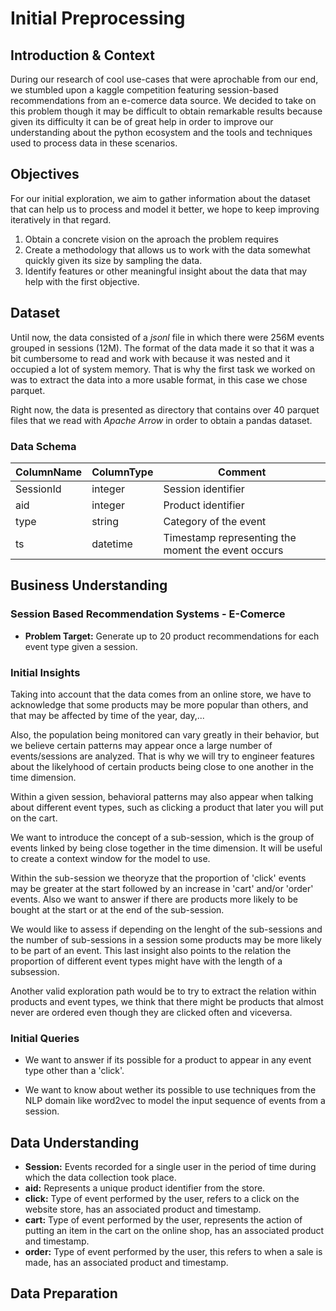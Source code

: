 # Initial Preprocessing

## Introduction & Context
During our research of cool use-cases that were aprochable from our end, we stumbled upon a kaggle competition featuring session-based recommendations from an e-comerce data source. We decided to take on this problem though it may be difficult to obtain remarkable results because given its difficulty it can be of great help in order to improve our understanding about the python ecosystem and the tools and techniques used to process data in these scenarios.

## Objectives
For our initial exploration, we aim to gather information about the dataset that can help us to process and model it better, we hope to keep improving iteratively in that regard.
1. Obtain a concrete vision on the aproach the problem requires
2. Create a methodology that allows us to work with the data somewhat quickly given its size by sampling the data.
3. Identify features or other meaningful insight about the data that may help with the first objective.

## Dataset 
Until now, the data consisted of a *jsonl* file in which there were 256M events grouped in sessions (12M). The format of the data made it so that it was a bit cumbersome to read and work with because it was nested and it occupied a lot of system memory. That is why the first task we worked on was to extract the data into a more usable format, in this case we chose parquet.

Right now, the data is presented as directory that contains over 40 parquet files that we read with *Apache Arrow* in order to obtain a pandas dataset.

### Data Schema
| ColumnName | ColumnType | Comment |
|------------|------------|---------|
| SessionId  | integer    | Session identifier |
| aid        | integer    | Product identifier |
| type       | string     | Category of the event |
| ts         | datetime   | Timestamp representing the moment the event occurs|

## Business Understanding
### Session Based Recommendation Systems - E-Comerce
- **Problem Target:** Generate up to 20 product recommendations for each event type given a session.

### Initial Insights
Taking into account that the data comes from an online store, we have to acknowledge that some products may be more popular than others, and that may be affected by time of the year, day,...

Also, the population being monitored can vary greatly in their behavior, but we believe certain patterns may appear once a large number of events/sessions are analyzed. That is why we will try to engineer features about the likelyhood of certain products being close to one another in the time dimension.

Within a given session, behavioral patterns may also appear when talking about different event types, such as clicking a product that later you will put on the cart.

We want to introduce the concept of a sub-session, which is the group of events linked by being close together in the time dimension. It will be useful to create a context window for the model to use.

Within the sub-session we theoryze that the proportion of 'click' events may be greater at the start followed by an increase in 'cart' and/or 'order' events. Also we want to answer if there are products more likely to be bought at the start or at the end of the sub-session.

We would like to assess if depending on the lenght of the sub-sessions and the number of sub-sessions in a session some products may be more likely to be part of an event. This last insight also points to the relation the proportion of different event types might have with the length of a subsession.

Another valid exploration path would be to try to extract the relation within products and event types, we think that there might be products that almost never are ordered even though they are clicked often and viceversa.

### Initial Queries

- We want to answer if its possible for a product to appear in any event type other than a 'click'.

- We want to know about wether its possible to use techniques from the NLP domain like word2vec to model the input sequence of events from a session.

## Data Understanding
- **Session:** Events recorded for a single user in the period of time during which the data collection took place.
- **aid:** Represents a unique product identifier from the store. 
- **click:** Type of event performed by the user, refers to a click on the website store, has an associated product and timestamp.
- **cart:** Type of event performed by the user, represents the action of putting an item in the cart on the online shop, has an associated product and timestamp.
- **order:** Type of event performed by the user, this refers to when a sale is made, has an associated product and timestamp.
  

## Data Preparation

